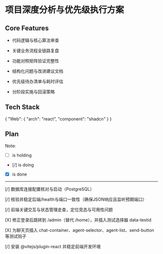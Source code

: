 # 项目深度分析与优先级执行方案

## Core Features

- 代码逻辑与核心算法审查

- 关键业务流程全链路复盘

- 功能对照矩阵验证完整性

- 结构化问题与改进建议文档

- 优先级待办清单与耗时评估

- 分阶段实施与回滚策略

## Tech Stack

{
  "Web": {
    "arch": "react",
    "component": "shadcn"
  }
}

## Plan

Note: 

- [ ] is holding
- [/] is doing
- [X] is done

---

[/] 数据库连接配置核对与启动（PostgreSQL）

[/] 核验并稳定后端/health与端口一致性（确保JSON响应且监听预期端口）

[/] 前端关键交互与状态管理走查，定位竞态与可用性问题

[X] 修正登录后跳转到 /admin（替代 /home），并插入测试选择器 data-testid

[X] 为聊天页插入 chat-container、agent-selector、agent-list、send-button 等测试钩子

[/] 安装 @vitejs/plugin-react 并稳定前端开发环境
